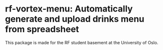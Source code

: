 # rf-vortex-menu: Automatically generate and upload drinks menu from spreadsheet

This package is made for the RF student basement at the University of Oslo.
